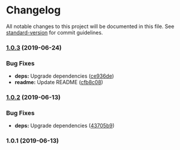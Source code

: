 # Changelog

All notable changes to this project will be documented in this file. See [standard-version](https://github.com/conventional-changelog/standard-version) for commit guidelines.

### [1.0.3](https://github.com/Hi-Level/three-csg/compare/v1.0.2...v1.0.3) (2019-06-24)


### Bug Fixes

* **deps:** Upgrade dependencies ([ce936de](https://github.com/Hi-Level/three-csg/commit/ce936de))
* **readme:** Update README ([cfb8c08](https://github.com/Hi-Level/three-csg/commit/cfb8c08))



### [1.0.2](https://github.com/Hi-Level/three-csg/compare/v1.0.1...v1.0.2) (2019-06-13)


### Bug Fixes

* **deps:** Upgrade dependencies ([43705b9](https://github.com/Hi-Level/three-csg/commit/43705b9))



### 1.0.1 (2019-06-13)
